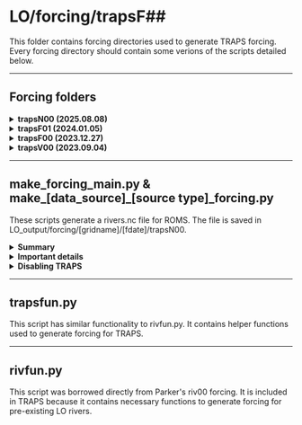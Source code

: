 # LO/forcing/trapsF##

This folder contains forcing directories used to generate TRAPS forcing. Every forcing directory should contain some verions of the scripts detailed below.

---
## Forcing folders

<details><summary><strong>trapsN00 (2025.08.08)</strong></summary>

trapsN00 is an improvement to trapsF00. It incoporates data from two WWTP datasets (Mohamedali et al., 2020; Wasielewski et al., 2024). This forcing condition is intended to represent realistic condtions.

</details>

<details><summary><strong>trapsF01 (2024.01.05)</strong></summary>

trapsF01 is identical to trapsF00 (realistic conditions), except that there are no nutrients coming from WWTP effluent. i.e. NO3 and NH4 concentrations are set to zero for all point sources (all w-sources). This includes all WWTPs in both US and Canadian waters, and also factories as well. In all cases, the factories had zero or low DIN dischage to begin with. Thus, these changes to the factory nutrient discharges are not expected to make a significant difference relative to changes in WWTP discharge.

</details>

<details><summary><strong>trapsF00 (2023.12.27)</strong></summary>

This version of TRAPS forcing was updated as part of a larger TRAPS upgrade which made the code base more modular.

trapsF00 is the baseline version of TRAPS forcing that most accurately represents realistic conditions.

</details>

<details><summary><strong>trapsV00 (2023.09.04)</strong></summary>

This is the first, fully functional, version of TRAPS. The code implements WWTPs as vertical sources (and they no longer blow up!).

The code in trapsV00 has also been cleaned, commented, and restructured as part of a major refactoring effort.

</details>

---
## make_forcing_main.py & make_[data_source]_[source type]_forcing.py

These scripts generate a rivers.nc file for ROMS. The file is saved in LO_output/forcing/[gridname]/[fdate]/trapsN00.

<details><summary><strong>Summary</strong></summary>

The `make_forcing_main.py` script is based off of typical `make_forcing_main.py` scripts used in LiveOcean. They both generate flow, temperature, salt, and biogeochemistry forcing for sources. What makes the new `make_forcing_main.py` different is that the actual forcing generation for pre-existing LO rivers, tiny rivers, and WWTPs are all handled separately in four different helper scripts:

- make_moh20_LOriv_forcing.py
- make_moh20_triv_forcing.py
- make_moh20_wwtp_forcing.py
- make_was24_wwtp_forcing.py

The scripts have been separated to improve readability. Now, `make_forcing_main.py` simply calls each of these helper scripts and concatenates their results into one dataset. The final dataset is saved as rivers.nc.

</details>

<details><summary><strong>Important details</strong></summary>

*Climatologies for WWTPs*

- WWTPs from Mohamedali et al. (2020) always use climatologies.
- WWTPS from Wasielewski et al. (2024) use data through the end of December 2020, then switch to climatologies.

*Notes for make_moh20_LOriv_forcing.py*

- The flow and temperature data for all pre-existing LO rivers is unchanged compared to prior versions of LO.
- There are several pre-exsiting LO rivers for which Ecology also has data. The biogeochemistry variables for these duplicate pre-existing rivers are thus filled using the TRAPS climatology based on Ecology's data (LO_user/pre/trapsV00/make_climatology_LOrivbio.py).
- Some duplicate rivers have weird values in Ecology's dataset (i.e. zero DO, negative TIC, etc.). The algorithm opts to **not** use Ecology's data for these weird rivers, and instead leave these pre-existing rivers unchanged.
- Fraser river NH4 is set to a constant 4.43 mmol/m3 concentration, as recommended by Susan Allen.

*Overlapping rivers in make_moh20_triv_forcing.py*

- Sometimes, a pair of tiny rivers may be mapped to the same cell on the model grid. They are 'overlapping' sources.
- To ensure that ROMS does not get confused, the forcing algorithm consolidates the overlapping sources into a single source.
- The names of the overlapping sources are combine using a '+'. For instance, the tiny rivers 'Perry Cr' and 'McLane Cr' get combined into a single river called 'Perry Cr+McLane Cr'
- The flowrate of the consolidate source is the sum of the two sources
- The other variables are consolidated using a weighted average based on flowrate
- The code is able to hanlde WWTPs that also get mapped to the same grid cell. However, the code is not set up to handle cases where WWTPs from the two dataset (Moh20 and Was24) get mapped to the same grid cell, nor cases where WWTPs and rivers get mapped to the same grid cell.

<!-- *WWTP open and close dates*

- LO_data/trapsV00/wwtp_open_close_dates.xlsx contains a list of WWTPs and their open/close years
- The `make_wwtp_forcing.py` script checks this file. If a WWTP is closed for the year in which forcing is being generated, then the discharge rate is padded with zeros -->

</details>

<details><summary><strong>Disabling TRAPS</strong></summary>

Users can choose to enable either tiny rivers, point sources, or both by toggling the logical switches on lines 48 and 49 of `make_forcing_main.py`.

![TRAPS-switch](https://github.com/ajleeson/LO_user/assets/15829099/734d31f4-e240-4506-a875-b25c0c2a9fe9)

*NOTE:* If you enable point sources, then you must also enable LwSrc in the corresponding BLANK.in file. LuvSrc will already be enabled by default because rivers introduce horizontal (or u- v-) momentum to the system. Point sources discharge vertically (w-momentum), so LwSrc must be set to 'T' true. Example screenshot below.

 ![enable_lwsrc](https://user-images.githubusercontent.com/15829099/209903422-4f3f238b-68f8-44e4-b31d-2448cc5d9053.png)

 </details>

---
## trapsfun.py

This script has similar functionality to rivfun.py. It contains helper functions used to generate forcing for TRAPS.

---
## rivfun.py

This script was borrowed directly from Parker's riv00 forcing. It is included in TRAPS because it contains necessary functions to generate forcing for pre-existing LO rivers.